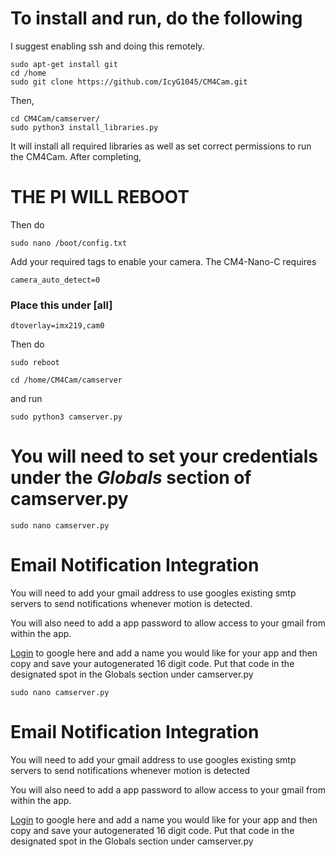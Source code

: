 # To install and run, do the following
I suggest enabling ssh and doing this remotely.
```
sudo apt-get install git
cd /home 
sudo git clone https://github.com/IcyG1045/CM4Cam.git
```

Then,

```
cd CM4Cam/camserver/
sudo python3 install_libraries.py
```

It will install all required libraries as well as set correct permissions to run the CM4Cam. After completing, 

# **THE PI WILL REBOOT**

Then do

```
sudo nano /boot/config.txt
```
Add your required tags to enable your camera. The CM4-Nano-C requires

```
camera_auto_detect=0
```

### Place this under [all]
```
dtoverlay=imx219,cam0
```
Then do
```
sudo reboot
```
```
cd /home/CM4Cam/camserver
```
and run

```
sudo python3 camserver.py
```

# You will need to set your credentials under the *Globals* section of camserver.py

```
sudo nano camserver.py
```

# Email Notification Integration

You will need to add your gmail address to use googles existing smtp servers to send notifications whenever motion is detected.

You will also need to add a app password to allow access to your gmail from within the app. 

[Login](https://myaccount.google.com/apppasswords) to google here and add a name you would like for your app and then copy and save your autogenerated 16 digit code. Put that code in the designated spot in the Globals section under camserver.py


```
sudo nano camserver.py
```




















# Email Notification Integration

You will need to add your gmail address to use googles existing smtp servers to send notifications whenever motion is detected

You will also need to add a app password to allow access to your gmail from within the app. 

[Login](https://myaccount.google.com/apppasswords) to google here and add a name you would like for your app and then copy and save your autogenerated 16 digit code. Put that code in the designated spot in the Globals section under camserver.py
